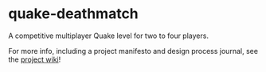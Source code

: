 # quake-deathmatch
A competitive multiplayer Quake level for two to four players.

For more info, including a project manifesto and design process journal, see the [project wiki](https://github.com/dantogno/quake-deathmatch/wiki)!
